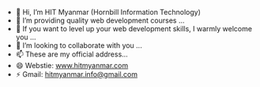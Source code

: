 - 👋 Hi, I’m HIT Myanmar (Hornbill Information Technology)
- 👀 I’m providing quality web development courses ...
- 🌱 If you want to level up your web development skills, I warmly welcome you ...
- 💞️ I’m looking to collaborate with you ...
- 📫 These are my official address...
- 😄 Webstie: www.hitmyanmar.com
- ⚡ Gmail: hitmyanmar.info@gmail.com

<!---
hitmyanmar/hitmyanmar is a ✨ special ✨ repository because its `README.md` (this file) appears on your GitHub profile.
You can click the Preview link to take a look at your changes.
--->
